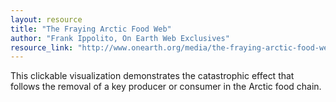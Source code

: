 ```yaml
---
layout: resource
title: "The Fraying Arctic Food Web"
author: "Frank Ippolito, On Earth Web Exclusives"
resource_link: "http://www.onearth.org/media/the-fraying-arctic-food-web"
---
```


This clickable visualization demonstrates the catastrophic effect that follows the removal of a key producer or consumer in the Arctic food chain.
